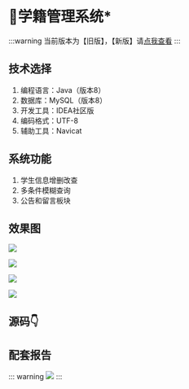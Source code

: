 # 🧾学籍管理系统*

<MyGlobalComponent />

:::warning
当前版本为【旧版】，【新版】请[点我查看](/project/stu_status2)
:::

## 技术选择

1. 编程语言：Java（版本8）
2. 数据库：MySQL（版本8）
3. 开发工具：IDEA社区版
4. 编码格式：UTF-8
5. 辅助工具：Navicat

## 系统功能

1. 学生信息增删改查
2. 多条件模糊查询
3. 公告和留言板块


## 效果图


![](http://cdn.qiniu.liyansheng.top/img/7f0bfaf035c245ecae2fcbc6652016f7.png)


![](http://cdn.qiniu.liyansheng.top/img/1317f371b23a4daebb2457ed19e703ce.png)


![](http://cdn.qiniu.liyansheng.top/img/7104ee8bace747568a6faa3ec851af09.png)


![](http://cdn.qiniu.liyansheng.top/img/f4568631f55b47158a1d94104d1d4337.png)






## 源码👇
<gzh />

<ClientOnly>

 <KeywordTip keyword="学籍系统" />

</ClientOnly>

## 配套报告

::: warning
![](http://cdn.qiniu.liyansheng.top/img/20240618164912.png)
:::

<PaymentButton :productId="167"  :buttonText="'点我获取-报告'"/>